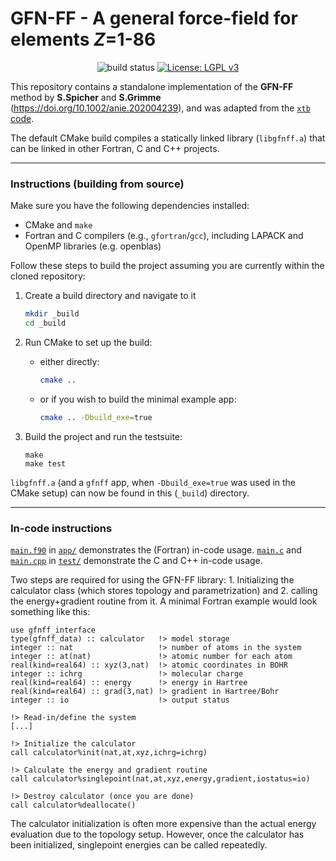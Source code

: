 
# GFN-FF - A general force-field for elements *Z*=1-86

<div align="center">

![build status](https://github.com/pprcht/gfnff/actions/workflows/build-and-test.yml/badge.svg)
[![License: LGPL v3](https://img.shields.io/badge/license-LGPL_v3-coral.svg)](https://www.gnu.org/licenses/lgpl-3.0)

</div>


This repository contains a standalone implementation of
the **GFN-FF** method by **S.Spicher** and **S.Grimme** (<https://doi.org/10.1002/anie.202004239>), and was adapted from the [`xtb` code](https://github.com/grimme-lab/xtb).

The default CMake build compiles a statically linked library (`libgfnff.a`) that can be linked in other Fortran, C and C++ projects.




---

### Instructions (building from source)

Make sure you have the following dependencies installed:

- CMake and `make`
- Fortran and C compilers (e.g., `gfortran`/`gcc`), including LAPACK and OpenMP libraries (e.g. openblas)

Follow these steps to build the project assuming you are currently within the cloned repository:

1. Create a build directory and navigate to it
   ```bash
   mkdir _build
   cd _build
   ```

2. Run CMake to set up the build:
   - either directly:
     ```bash
     cmake ..
     ```
   - or if you wish to build the minimal example app:
     ```bash
     cmake .. -Dbuild_exe=true
     ```

3. Build the project and run the testsuite:
   ```
   make
   make test
   ``` 

`libgfnff.a` (and a `gfnff` app, when `-Dbuild_exe=true` was used in the CMake setup) can now be found in this (`_build`) directory.


---

### In-code instructions

[`main.f90`](app/main.f90) in [`app/`](app/) demonstrates the (Fortran) in-code usage.
[`main.c`](test/main.c) and [`main.cpp`](test/main.cpp) in [`test/`](test/) demonstrate the C and C++ in-code usage.

Two steps are required for using the GFN-FF library: 1. Initializing the calculator class (which stores topology and parametrization) and 2. calling the energy+gradient routine from it. A minimal Fortran example would look something like this:

```Fortran
use gfnff_interface
type(gfnff_data) :: calculator   !> model storage
integer :: nat                   !> number of atoms in the system 
integer :: at(nat)               !> atomic number for each atom
real(kind=real64) :: xyz(3,nat)  !> atomic coordinates in BOHR 
integer :: ichrg                 !> molecular charge
real(kind=real64) :: energy      !> energy in Hartree
real(kind=real64) :: grad(3,nat) !> gradient in Hartree/Bohr
integer :: io                    !> output status   

!> Read-in/define the system 
[...]

!> Initialize the calculator
call calculator%init(nat,at,xyz,ichrg=ichrg)

!> Calculate the energy and gradient routine
call calculator%singlepoint(nat,at,xyz,energy,gradient,iostatus=io)

!> Destroy calculator (once you are done)
call calculator%deallocate()

```

The calculator initialization is often more expensive than the actual energy evaluation due to the topology setup. However, once the calculator has been initialized, singlepoint energies can be called repeatedly.


